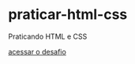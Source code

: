 # praticar-html-css
 Praticando HTML e CSS

 <a href= "https://lolavobr.github.io/html - css curso 2/praticar-html-css/Desafios/d011/index.html"> acessar o desafio</a>
